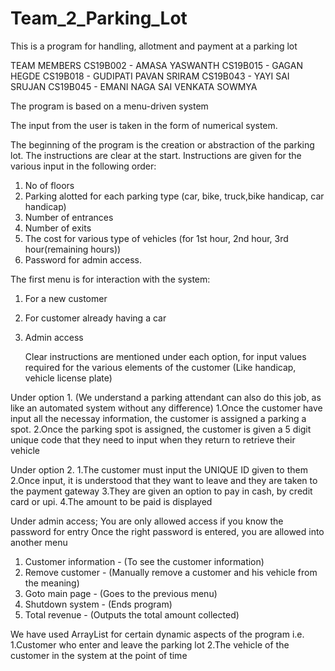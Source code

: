 # Team_2_Parking_Lot
This is a program for handling, allotment and payment at a parking lot


TEAM MEMBERS
CS19B002 - AMASA YASWANTH
CS19B015 - GAGAN HEGDE
CS19B018 - GUDIPATI PAVAN SRIRAM
CS19B043 - YAYI SAI SRUJAN
CS19B045 - EMANI NAGA SAI VENKATA SOWMYA


The program is based on a menu-driven system

The input from the user is taken in the form of numerical system.

The beginning of the program is the creation or abstraction of the parking lot.
The instructions are clear at the start. Instructions are given for the various input in the following order:
1. No of floors
2. Parking alotted for each parking type (car, bike, truck,bike handicap, car handicap)
3. Number of entrances
4. Number of exits
5. The cost for various type of vehicles (for 1st hour, 2nd hour, 3rd hour(remaining hours))
6. Password for admin access.

The first menu is for interaction with the system:
1. For a new customer
2. For customer already having a car
3. Admin access

	Clear instructions are mentioned under each option, for input values required for the various 		elements of the customer (Like handicap, vehicle license plate)

Under option 1. (We understand a parking attendant can also do this job, as like an automated system without any difference)
	1.Once the customer have input all the necessay information, the customer is assigned a parking a spot.
	2.Once the parking spot is assigned, the customer is given a 5 digit unique code that they need to input when they return to retrieve their vehicle

Under option 2.
	1.The customer must input the UNIQUE ID given to them
	2.Once input, it is understood that they want to leave and they are taken to the payment gateway
	3.They are given an option to pay in cash, by credit card or upi.
	4.The amount to be paid is displayed

Under admin access;
You are only allowed access if you know the password for entry
Once the right password is entered, you are allowed into another menu

1. Customer information - (To see the customer information)
2. Remove customer - (Manually remove a customer and his vehicle from the meaning)
3. Goto main page - (Goes to the previous menu)
4. Shutdown system - (Ends program)
5. Total revenue - (Outputs the total amount collected)

We have used ArrayList for certain dynamic aspects of the program i.e.
	1.Customer who enter and leave the parking lot
	2.The vehicle of the customer in the system at the point of time
